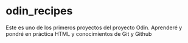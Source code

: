 # odin_recipes

Este es uno de los primeros proyectos del proyecto Odin. Aprenderé y pondré en práctica HTML y conocimientos de Git y Github